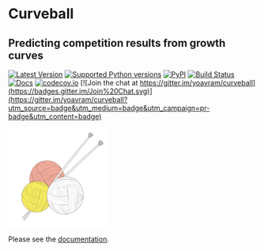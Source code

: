 # Curveball
## Predicting competition results from growth curves


[![Latest Version](https://img.shields.io/pypi/v/curveball.svg)](https://pypi.python.org/pypi/curveball/)
[![Supported Python versions](https://img.shields.io/pypi/pyversions/curveball.svg)](https://pypi.python.org/pypi/curveball/)
[![PyPI](https://img.shields.io/pypi/l/curveball.svg)](https://github.com/yoavram/curveball/blob/master/LICENCE.txt)
[![Build Status](https://magnum.travis-ci.com/yoavram/curveball.svg?token=jdWtkbZwtnsj5TaFxVKJ&branch=travis)](https://magnum.travis-ci.com/yoavram/curveball)
[![Docs](https://img.shields.io/badge/docs-latest-yellow.svg)](https://curveball.divshot.io)
[![codecov.io](http://codecov.io/github/yoavram/curveball/coverage.svg?branch=master&token=PV0HysT5gx)](http://codecov.io/github/yoavram/curveball?branch=master)
[![Join the chat at https://gitter.im/yoavram/curveball](https://badges.gitter.im/Join%20Chat.svg)](https://gitter.im/yoavram/curveball?utm_source=badge&utm_medium=badge&utm_campaign=pr-badge&utm_content=badge)

[![logo](/docs/_static/logo_200px.png?raw=true)](http://www.freepik.com/free-vector/ball-of-wool_762106.htm)

Please see the [documentation](https://curveball.divshot.io).
